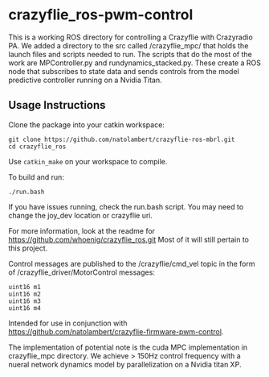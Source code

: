 crazyflie_ros-pwm-control
=============

This is a working ROS directory for controlling a Crazyflie with Crazyradio PA. We added a directory to the src called /crazyflie_mpc/ that holds the launch files and scripts needed to run. The scripts that do the most of the work are MPController.py and rundynamics_stacked.py. These create a ROS node that subscribes to state data and sends controls from the model predictive controller running on a Nvidia Titan.

Usage Instructions
------------------

Clone the package into your catkin workspace:
```
git clone https://github.com/natolambert/crazyflie-ros-mbrl.git
cd crazyflie_ros
```

Use `catkin_make` on your workspace to compile.

To build and run:
```
./run.bash
```
If you have issues running, check the run.bash script. You may need to change the joy_dev location or crazyflie uri.

For more information, look at the readme for https://github.com/whoenig/crazyflie_ros.git
Most of it will still pertain to this project.

Control messages are published to the /crazyflie/cmd_vel topic in the form of /crazyflie_driver/MotorControl messages:
```
uint16 m1
uint16 m2
uint16 m3
uint16 m4
```

Intended for use in conjunction with https://github.com/natolambert/crazyflie-firmware-pwm-control.

The implementation of potential note is the cuda MPC implementation in crazyflie_mpc directory. We achieve > 150Hz control frequency with a nueral network dynamics model by parallelization on a Nvidia titan XP.

